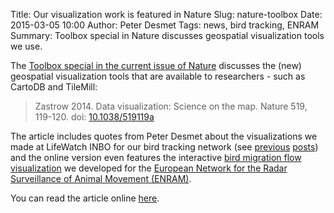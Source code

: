 Title: Our visualization work is featured in Nature
Slug: nature-toolbox
Date: 2015-03-05 10:00
Author: Peter Desmet
Tags: news, bird tracking, ENRAM
Summary: Toolbox special in Nature discusses geospatial visualization tools we use.

The [Toolbox special in the current issue of Nature](http://doi.org/10.1038/519119a) discusses the (new) geospatial visualization tools that are available to researchers - such as CartoDB and TileMill:

> Zastrow 2014. Data visualization: Science on the map. Nature 519, 119-120. doi: [10.1038/519119a](http://doi.org/10.1038/519119a)

The article includes quotes from Peter Desmet about the visualizations we made at LifeWatch INBO for our bird tracking network (see [previous]({filename}tracking-eric.md) [posts]({filename}jcd-2014.md)) and the online version even features the interactive [bird migration flow visualization]({filename}bird-migration-flow-visualization.md) we developed for the [European Network for the Radar Surveillance of Animal Movement (ENRAM)](http://enram.eu).

You can read the article online [here](http://doi.org/10.1038/519119a).

